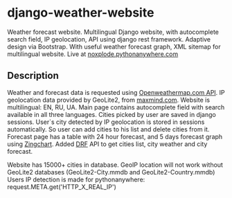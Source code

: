 # django-weather-website
Weather forecast website. Multilingual Django website, with autocomplete search field, IP geolocation, API using django rest framework. Adaptive design via Bootstrap. With useful weather forecast graph, XML sitemap for multilingual website.
Live at [noxplode.pythonanywhere.com](https://noxplode.pythonanywhere.com/)

## Description
Weather and forecast data is requested using [Openweathermap.com API](https://openweathermap.org/api). IP geolocation data provided by GeoLite2, from [maxmind.com](https://dev.maxmind.com/geoip/geoip2/geolite2/). Website is multilingual: EN, RU, UA. Main page contains autocomplete field with search available in all three languages. Cities picked by user are saved in django sessions. User`s city detected by IP geolocation is stored in sessions automatically. So user can add cities to his list and delete cities from it. Forecast page has a table with 24 hour forecast, and 5 days forecast graph using [Zingchart](https://www.zingchart.com). Added [DRF](https://www.django-rest-framework.org/) API to get cities list, city weather and city forecast.

Website has 15000+ cities in database.
GeoIP location will not work without GeoLite2 databases (GeoLite2-City.mmdb and GeoLite2-Country.mmdb)
Users IP detection is made for pythonanywhere: request.META.get('HTTP_X_REAL_IP') 





